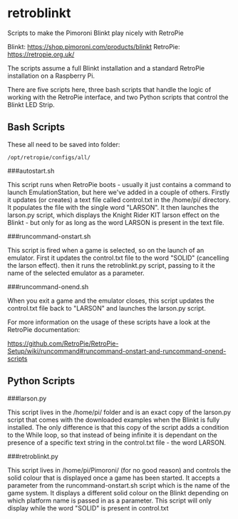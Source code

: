 # retroblinkt
Scripts to make the Pimoroni Blinkt play nicely with RetroPie

Blinkt: https://shop.pimoroni.com/products/blinkt
RetroPie: https://retropie.org.uk/

The scripts assume a full Blinkt installation and a standard RetroPie installation on a Raspberry Pi.

There are five scripts here, three bash scripts that handle the logic of working with the RetroPie interface, and two Python scripts that control the Blinkt LED Strip. 

Bash Scripts
------------

These all need to be saved into folder:

`/opt/retropie/configs/all/`

###autostart.sh

This script runs when RetroPie boots - usually it just contains a command to launch EmulationStation, but here we've added in a couple of others. Firstly it updates (or creates) a text file called control.txt in the /home/pi/ directory. It populates the file with the single word "LARSON". It then launches the larson.py script, which displays the Knight Rider KIT larson effect on the Blinkt - but only for as long as the word LARSON is present in the text file.

###runcommand-onstart.sh

This script is fired when a game is selected, so on the launch of an emulator. First it updates the control.txt file to the word "SOLID" (cancelling the larson effect). then it runs the retroblinkt.py script, passing to it the name of the selected emulator as a parameter. 

###runcommand-onend.sh

When you exit a game and the emulator closes, this script updates the control.txt file back to "LARSON" and launches the larson.py script.

For more information on the usage of these scripts have a look at the RetroPie documentation:

https://github.com/RetroPie/RetroPie-Setup/wiki/runcommand#runcommand-onstart-and-runcommand-onend-scripts

Python Scripts
--------------

###larson.py

This script lives in the /home/pi/ folder and is an exact copy of the larson.py script that comes with the downloaded examples when the Blinkt is fully installed. The only difference is that this copy of the script adds a condition to the While loop, so that instead of being infinite it is dependant on the presence of a specific text string in the control.txt file - the word LARSON. 

###retroblinkt.py

This script lives in /home/pi/Pimoroni/ (for no good reason) and controls the solid colour that is displayed once a game has been started. It accepts a parameter from the runcommand-onstart.sh script which is the name of the game system. It displays a different solid colour on the Blinkt depending on which platform name is passed in as a parameter. This script will only display while the word "SOLID" is present in control.txt





